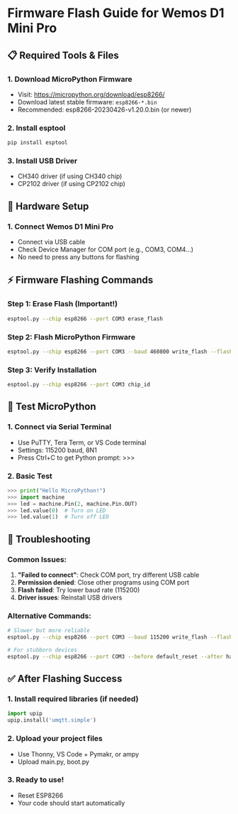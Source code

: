 # Firmware Flash Guide for Wemos D1 Mini Pro

## 📋 Required Tools & Files

### 1. Download MicroPython Firmware
- Visit: https://micropython.org/download/esp8266/
- Download latest stable firmware: `esp8266-*.bin`
- Recommended: esp8266-20230426-v1.20.0.bin (or newer)

### 2. Install esptool
```bash
pip install esptool
```

### 3. Install USB Driver
- CH340 driver (if using CH340 chip)
- CP2102 driver (if using CP2102 chip)

## 🔌 Hardware Setup

### 1. Connect Wemos D1 Mini Pro
- Connect via USB cable
- Check Device Manager for COM port (e.g., COM3, COM4...)
- No need to press any buttons for flashing

## ⚡ Firmware Flashing Commands

### Step 1: Erase Flash (Important!)
```bash
esptool.py --chip esp8266 --port COM3 erase_flash
```

### Step 2: Flash MicroPython Firmware
```bash
esptool.py --chip esp8266 --port COM3 --baud 460800 write_flash --flash_size=detect 0 esp8266-20230426-v1.20.0.bin
```

### Step 3: Verify Installation
```bash
esptool.py --chip esp8266 --port COM3 chip_id
```

## 🧪 Test MicroPython

### 1. Connect via Serial Terminal
- Use PuTTY, Tera Term, or VS Code terminal
- Settings: 115200 baud, 8N1
- Press Ctrl+C to get Python prompt: >>>

### 2. Basic Test
```python
>>> print("Hello MicroPython!")
>>> import machine
>>> led = machine.Pin(2, machine.Pin.OUT)
>>> led.value(0)  # Turn on LED
>>> led.value(1)  # Turn off LED
```

## 🚨 Troubleshooting

### Common Issues:
1. **"Failed to connect"**: Check COM port, try different USB cable
2. **Permission denied**: Close other programs using COM port
3. **Flash failed**: Try lower baud rate (115200)
4. **Driver issues**: Reinstall USB drivers

### Alternative Commands:
```bash
# Slower but more reliable
esptool.py --chip esp8266 --port COM3 --baud 115200 write_flash --flash_size=detect 0 firmware.bin

# For stubborn devices
esptool.py --chip esp8266 --port COM3 --before default_reset --after hard_reset write_flash 0x0 firmware.bin
```

## ✅ After Flashing Success

### 1. Install required libraries (if needed)
```python
import upip
upip.install('umqtt.simple')
```

### 2. Upload your project files
- Use Thonny, VS Code + Pymakr, or ampy
- Upload main.py, boot.py

### 3. Ready to use!
- Reset ESP8266
- Your code should start automatically

